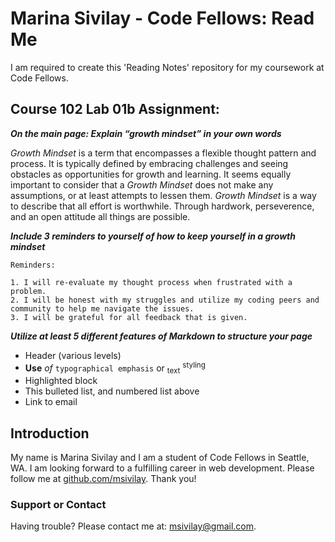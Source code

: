 # Marina Sivilay - Code Fellows: Read Me
I am required to create this 'Reading Notes' repository for my coursework at Code Fellows.

## Course 102 Lab 01b Assignment:


**_On the main page:
Explain “growth mindset” in your own words_**

_Growth Mindset_ is a term that encompasses a flexible thought pattern and process. It is typically defined by embracing challenges and seeing obstacles as opportunities for growth and learning. It seems equally important to consider that a _Growth Mindset_ does not make any assumptions, or at least attempts to lessen them. _Growth Mindset_ is a way to describe that all effort is worthwhile. Through hardwork, perseverence, and an open attitude all things are possible.


**_Include 3 reminders to yourself of how to keep yourself in a growth mindset_**
```
Reminders:

1. I will re-evaluate my thought process when frustrated with a problem.
2. I will be honest with my struggles and utilize my coding peers and community to help me navigate the issues.
3. I will be grateful for all feedback that is given.
```

**_Utilize at least 5 different features of Markdown to structure your page_**
- Header (various levels)
- **Use** _of_ `typographical emphasis` or <sub>text</sub> <sup>styling</sup>
- Highlighted block
- This bulleted list, and numbered list above
- Link to email
<!-- - Use of a hidden comment :wink: -->

## Introduction
My name is Marina Sivilay and I am a student of Code Fellows in Seattle, WA. I am looking forward to a fulfilling career in web development.
Please follow me at [github.com/msivilay](https://www.github.com/msivilay). Thank you! 

### Support or Contact

Having trouble? Please contact me at: [msivilay@gmail.com](mailto:msivilay@gmail.com).
